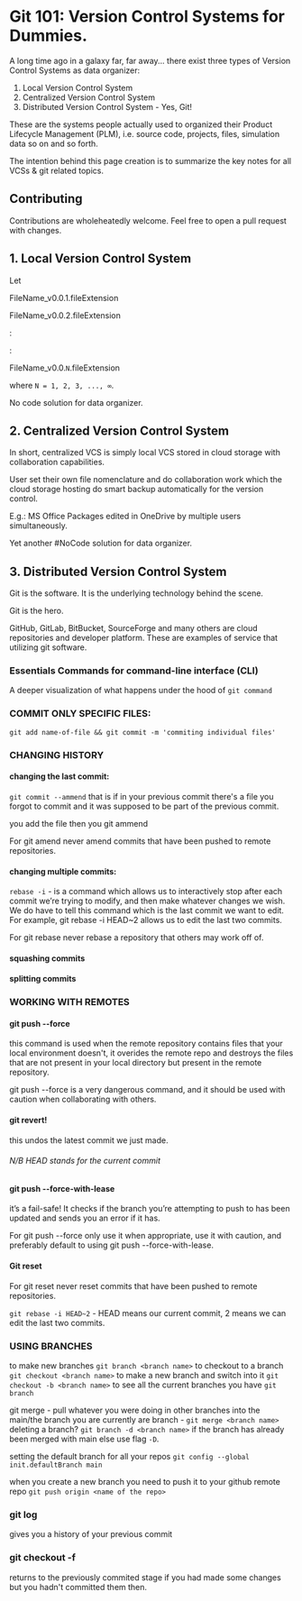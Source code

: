 # **Git 101: Version Control Systems for Dummies.**

A long time ago in a galaxy far, far away... there exist three types of Version Control Systems as data organizer:

1. Local Version Control System
2. Centralized Version Control System
3. Distributed Version Control System - Yes, Git!

These are the systems people actually used to organized their Product Lifecycle Management (PLM), i.e. source code, projects, files, simulation data so on and so forth.

The intention behind this page creation is to summarize the key notes for all VCSs & git related topics.


## **Contributing**

Contributions are wholeheatedly welcome. Feel free to open a pull request with changes.

## **1. Local Version Control System**

Let

FileName_v0.0.1.fileExtension

FileName_v0.0.2.fileExtension

:

:

FileName_v0.0.`N`.fileExtension

where `N = 1, 2, 3, ..., ∞`.

No code solution for data organizer.

## **2. Centralized Version Control System**

In short, centralized VCS is simply local VCS stored in cloud storage with collaboration capabilities.

User set their own file nomenclature and do collaboration work which the cloud storage hosting do smart backup automatically for the version control.

E.g.: MS Office Packages edited in OneDrive by multiple users simultaneously.

Yet another #NoCode solution for data organizer.

## **3. Distributed Version Control System**

Git is the software. It is the underlying technology behind the scene.

Git is the hero.

GitHub, GitLab, BitBucket, SourceForge and many others are cloud repositories and developer platform. These are examples of service that utilizing git software.

### **Essentials Commands for command-line interface (CLI)**

A deeper visualization of what happens under the hood of `git command`

### COMMIT ONLY SPECIFIC FILES:
`git add name-of-file && git commit -m 'commiting individual files'`

### CHANGING HISTORY
#### changing the last commit:
`git commit --ammend` that is if in your previous commit there's a file you forgot to commit and it was supposed to be part of the previous commit.

you add the file then you git ammend

For git amend never amend commits that have been pushed to remote repositories.

#### changing multiple commits:

`rebase -i` - is a command which allows us to interactively stop after each commit we’re trying to modify, and then make whatever changes we wish. We do have to tell this command which is the last commit we want to edit. For example, git rebase -i HEAD~2 allows us to edit the last two commits.

For git rebase never rebase a repository that others may work off of.

#### squashing commits
#### splitting commits

### WORKING WITH REMOTES
#### git push --force
this command is used when the remote repository contains files that your local environment doesn't, it overides the remote repo and destroys the files that are not present in your local directory but present in the remote repository.

git push --force is a very dangerous command, and it should be used with caution when collaborating with others.

#### git revert!
this undos the latest commit we just made.

###### N/B HEAD stands for the current commit

#### git push --force-with-lease
it’s a fail-safe! It checks if the branch you’re attempting to push to has been updated and sends you an error if it has.

For git push --force only use it when appropriate, use it with caution, and preferably default to using git push --force-with-lease.

#### Git reset
For git reset never reset commits that have been pushed to remote repositories.


`git rebase -i HEAD~2` - HEAD means our current commit, 2 means we can edit the last two commits.

### USING BRANCHES
to make new branches `git branch <branch name>`
to checkout to a branch `git checkout <branch name>`
to make a new branch and switch into it `git checkout -b <branch name>`
to see all the current branches you have `git branch`

git merge - pull whatever you were doing in other branches into the main/the branch you are currently are branch - `git merge <branch name>`
deleting a branch? `git branch -d <branch name>` if the branch has already been merged with main else use flag `-D`.

setting the default branch for all your repos `git config --global init.defaultBranch main`

when you create a new branch you need to push it to your github remote repo `git push origin <name of the repo>`

### git log

gives you a history of your previous commit

### git checkout -f

returns to the previously commited stage if you had made some changes but you hadn't committed them then.